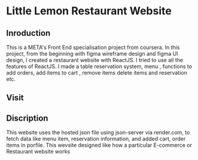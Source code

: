 # Little Lemon Restaurant Website

## Inroduction
This is a META's Front End specialisation project from coursera. In this project, from the beginning with figma wireframe design and figma UI design, I created a restaurant website with ReactJS. I tried to use all the features of ReactJS. I made a table reservation system, menu , functions to add orders, add items to cart , remove items delete items and reservation etc.

## Visit



## Discription
This website uses the hosted json file using json-server via render.com, to fetch data like menu item, reservation information, and added cart, order items in porfile.
This wevsite designed like how a particular E-commerce or Restaurant website works
